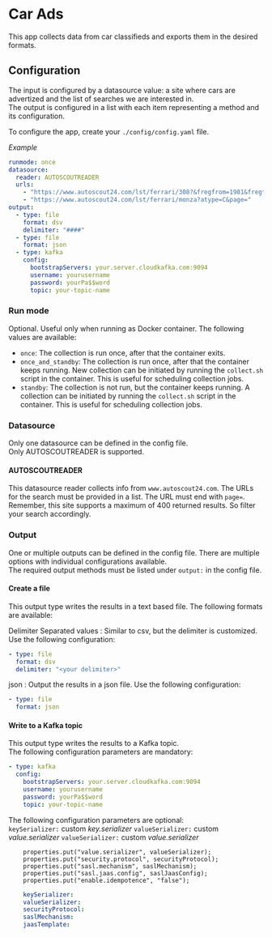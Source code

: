 # Car Ads
This app collects data from car classifieds and exports them in the desired 
formats.

## Configuration
The input is configured by a datasource value: a site where cars are advertized
and the list of searches we are interested in.  
The output is configured in a list with each item representing a method and its
configuration.

To configure the app, create your `./config/config.yaml` file.

*Example*
```yaml
runmode: once
datasource:
  reader: AUTOSCOUTREADER
  urls:
    - "https://www.autoscout24.com/lst/ferrari/308?&fregfrom=1981&fregto=1985&ustate=N%2CU&size=20&page="
    - "https://www.autoscout24.com/lst/ferrari/monza?atype=C&page="
output:
  - type: file
    format: dsv
    delimiter: "####"
  - type: file
    format: json
  - type: kafka
    config:
      bootstrapServers: your.server.cloudkafka.com:9094
      username: yourusername
      password: yourPa$$word
      topic: your-topic-name
```
### Run mode
Optional. Useful only when running as Docker container.
The following values are available:
* `once`: The collection is run once, after that the container exits.
* `once_and_standby`: The collection is run once, after that the container keeps running.
  New collection can be initiated by running the `collect.sh` script in the container.
  This is useful for scheduling collection jobs.
* `standby`: The collection is not run, but the container keeps running.
  A collection can be initiated by running the `collect.sh` script in the container.
  This is useful for scheduling collection jobs.

### Datasource
Only one datasource can be defined in the config file.  
Only AUTOSCOUTREADER is supported.

#### AUTOSCOUTREADER
This datasource reader collects info from `www.autoscout24.com`. The URLs for 
the search must be provided in a list. The URL must end with `page=`. Remember,
this site supports a maximum of 400 returned results. So filter your search 
accordingly.

### Output
One or multiple outputs can be defined in the config file. There are multiple
options with individual configurations available.  
The required output methods must be listed under `output:` in the config file. 

#### Create a file
This output type writes the results in a text based file. The following formats are available:

Delimiter Separated values
: Similar to csv, but the delimiter is customized. Use the following configuration:  

```yaml
- type: file  
  format: dsv  
  delimiter: "<your delimiter>"
```
json
: Output the results in a json file. Use the following configuration:

```yaml
- type: file
  format: json
```

#### Write to a Kafka topic
This output type writes the results to a Kafka topic.  
The following configuration parameters are mandatory:

```yaml
- type: kafka
  config:
    bootstrapServers: your.server.cloudkafka.com:9094
    username: yourusername
    password: yourPa$$word
    topic: your-topic-name
```
The following configuration parameters are optional:  
`keySerializer:` custom *key.serializer*
`valueSerializer:` custom *value.serializer*
`valueSerializer:` custom *value.serializer*

        properties.put("value.serializer", valueSerializer);
        properties.put("security.protocol", securityProtocol);
        properties.put("sasl.mechanism", saslMechanism);
        properties.put("sasl.jaas.config", saslJaasConfig);
        properties.put("enable.idempotence", "false");
```yaml
    keySerializer:
    valueSerializer:
    securityProtocol:
    saslMechanism:
    jaasTemplate:
```